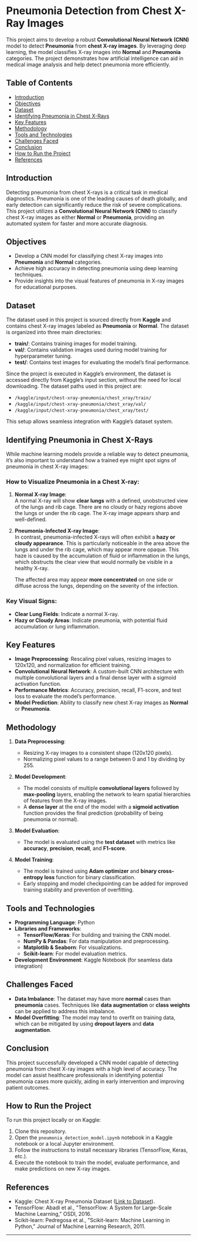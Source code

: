 # Pneumonia Detection from Chest X-Ray Images

This project aims to develop a robust **Convolutional Neural Network (CNN)** model to detect **Pneumonia** from **chest X-ray images**. By leveraging deep learning, the model classifies X-ray images into **Normal** and **Pneumonia** categories. The project demonstrates how artificial intelligence can aid in medical image analysis and help detect pneumonia more efficiently.

## Table of Contents
- [Introduction](#introduction)
- [Objectives](#objectives)
- [Dataset](#dataset)
- [Identifying Pneumonia in Chest X-Rays](#identifying-pneumonia-in-chest-x-rays)
- [Key Features](#key-features)
- [Methodology](#methodology)
- [Tools and Technologies](#tools-and-technologies)
- [Challenges Faced](#challenges-faced)
- [Conclusion](#conclusion)
- [How to Run the Project](#how-to-run-the-project)
- [References](#references)

## Introduction

Detecting pneumonia from chest X-rays is a critical task in medical diagnostics. Pneumonia is one of the leading causes of death globally, and early detection can significantly reduce the risk of severe complications. This project utilizes a **Convolutional Neural Network (CNN)** to classify chest X-ray images as either **Normal** or **Pneumonia**, providing an automated system for faster and more accurate diagnosis.

## Objectives

- Develop a CNN model for classifying chest X-ray images into **Pneumonia** and **Normal** categories.
- Achieve high accuracy in detecting pneumonia using deep learning techniques.
- Provide insights into the visual features of pneumonia in X-ray images for educational purposes.

## Dataset

The dataset used in this project is sourced directly from **Kaggle** and contains chest X-ray images labeled as **Pneumonia** or **Normal**. The dataset is organized into three main directories:
- **train/**: Contains training images for model training.
- **val/**: Contains validation images used during model training for hyperparameter tuning.
- **test/**: Contains test images for evaluating the model’s final performance.

Since the project is executed in Kaggle’s environment, the dataset is accessed directly from Kaggle’s input section, without the need for local downloading. The dataset paths used in this project are:
- `/kaggle/input/chest-xray-pneumonia/chest_xray/train/`
- `/kaggle/input/chest-xray-pneumonia/chest_xray/val/`
- `/kaggle/input/chest-xray-pneumonia/chest_xray/test/`

This setup allows seamless integration with Kaggle’s dataset system.

## Identifying Pneumonia in Chest X-Rays

While machine learning models provide a reliable way to detect pneumonia, it’s also important to understand how a trained eye might spot signs of pneumonia in chest X-ray images:

### **How to Visualize Pneumonia in a Chest X-ray**:
1. **Normal X-ray Image**:  
   A normal X-ray will show **clear lungs** with a defined, unobstructed view of the lungs and rib cage. There are no cloudy or hazy regions above the lungs or under the rib cage. The X-ray image appears sharp and well-defined.

2. **Pneumonia-Infected X-ray Image**:  
   In contrast, pneumonia-infected X-rays will often exhibit a **hazy or cloudy appearance**. This is particularly noticeable in the area above the lungs and under the rib cage, which may appear more opaque. This haze is caused by the accumulation of fluid or inflammation in the lungs, which obstructs the clear view that would normally be visible in a healthy X-ray.

   The affected area may appear **more concentrated** on one side or diffuse across the lungs, depending on the severity of the infection.

### **Key Visual Signs**:
- **Clear Lung Fields**: Indicate a normal X-ray.
- **Hazy or Cloudy Areas**: Indicate pneumonia, with potential fluid accumulation or lung inflammation.

## Key Features

- **Image Preprocessing**: Rescaling pixel values, resizing images to 120x120, and normalization for efficient training.
- **Convolutional Neural Network**: A custom-built CNN architecture with multiple convolutional layers and a final dense layer with a sigmoid activation function.
- **Performance Metrics**: Accuracy, precision, recall, F1-score, and test loss to evaluate the model’s performance.
- **Model Prediction**: Ability to classify new chest X-ray images as **Normal** or **Pneumonia**.

## Methodology

1. **Data Preprocessing**:
   - Resizing X-ray images to a consistent shape (120x120 pixels).
   - Normalizing pixel values to a range between 0 and 1 by dividing by 255.
   
2. **Model Development**:
   - The model consists of multiple **convolutional layers** followed by **max-pooling** layers, enabling the network to learn spatial hierarchies of features from the X-ray images.
   - A **dense layer** at the end of the model with a **sigmoid activation** function provides the final prediction (probability of being pneumonia or normal).
   
3. **Model Evaluation**:
   - The model is evaluated using the **test dataset** with metrics like **accuracy**, **precision**, **recall**, and **F1-score**.

4. **Model Training**:
   - The model is trained using **Adam optimizer** and **binary cross-entropy loss** function for binary classification.
   - Early stopping and model checkpointing can be added for improved training stability and prevention of overfitting.

## Tools and Technologies

- **Programming Language**: Python
- **Libraries and Frameworks**:
  - **TensorFlow/Keras**: For building and training the CNN model.
  - **NumPy & Pandas**: For data manipulation and preprocessing.
  - **Matplotlib & Seaborn**: For visualizations.
  - **Scikit-learn**: For model evaluation metrics.
- **Development Environment**: Kaggle Notebook (for seamless data integration)

## Challenges Faced

- **Data Imbalance**: The dataset may have more **normal** cases than **pneumonia** cases. Techniques like **data augmentation** or **class weights** can be applied to address this imbalance.
- **Model Overfitting**: The model may tend to overfit on training data, which can be mitigated by using **dropout layers** and **data augmentation**.

## Conclusion

This project successfully developed a CNN model capable of detecting pneumonia from chest X-ray images with a high level of accuracy. The model can assist healthcare professionals in identifying potential pneumonia cases more quickly, aiding in early intervention and improving patient outcomes.

## How to Run the Project

To run this project locally or on Kaggle:
1. Clone this repository.
2. Open the `pneumonia_detection_model.ipynb` notebook in a Kaggle notebook or a local Jupyter environment.
3. Follow the instructions to install necessary libraries (TensorFlow, Keras, etc.).
4. Execute the notebook to train the model, evaluate performance, and make predictions on new X-ray images.

## References

- Kaggle: Chest X-ray Pneumonia Dataset ([Link to Dataset](https://www.kaggle.com/paultimothymooney/chest-xray-pneumonia)).
- TensorFlow: Abadi et al., "TensorFlow: A System for Large-Scale Machine Learning," OSDI, 2016.
- Scikit-learn: Pedregosa et al., "Scikit-learn: Machine Learning in Python," Journal of Machine Learning Research, 2011.

---
